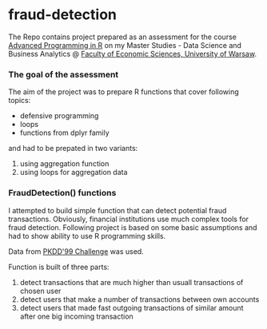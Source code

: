 # fraud-detection

The Repo contains project prepared as an assessment for the course [Advanced Programming in R](https://usosweb.wne.uw.edu.pl/kontroler.php?_action=katalog2/przedmioty/pokazPrzedmiot&prz_kod=2400-DS1APR) on my Master Studies - Data Science and Business Analytics @ [Faculty of Economic Sciences, University of Warsaw](www.wne.uw.edu.pl).

### The goal of the assessment

The aim of the project was to prepare R functions that cover following topics:
- defensive programming
- loops 
- functions from dplyr family

and had to be prepated in two variants:
1) using aggregation function
2) using loops for aggregation data



### FraudDetection() functions

I attempted to build simple function that can detect potential fraud transactions. Obviously, financial institutions use much complex tools for fraud detection. Following project is based on some basic assumptions and had to show ability to use R programming skills.

Data from [PKDD'99 Challenge](https://sorry.vse.cz/~berka/challenge/pkdd1999/berka.html) was used.

Function is built of three parts:
1) detect transactions that are much higher than usuall transactions of chosen user
2) detect users that make a number of transactions between own accounts
3) detect users that made fast outgoing transactions of similar amount after one big incoming transaction

